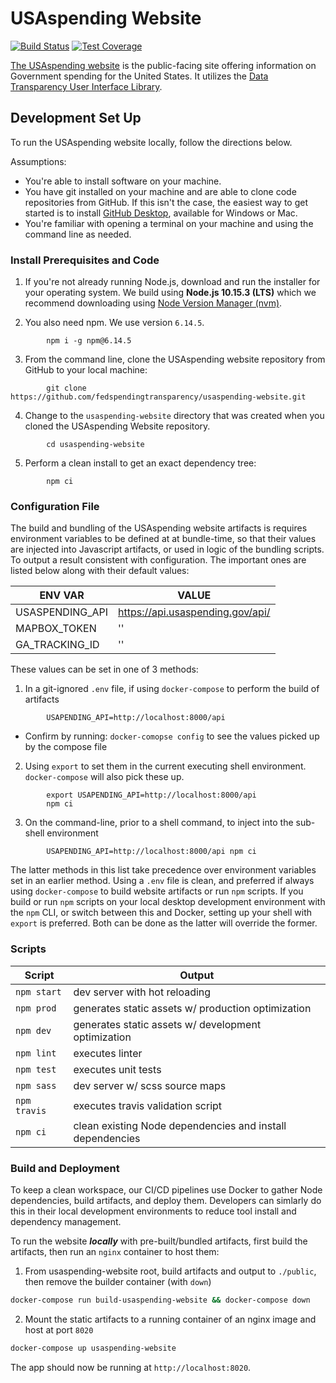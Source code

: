 # USAspending Website

[![Build Status](https://travis-ci.com/fedspendingtransparency/usaspending-website.svg?branch=dev)](https://travis-ci.com/fedspendingtransparency/usaspending-website) [![Test Coverage](https://codeclimate.com/github/fedspendingtransparency/usaspending-website/badges/coverage.svg)](https://codeclimate.com/github/fedspendingtransparency/usaspending-website/coverage)

[The USAspending website](https://www.usaspending.gov/) is the public-facing site offering information on Government spending for the United States. It utilizes the [Data Transparency User Interface Library](https://github.com/fedspendingtransparency/data-transparency-ui).

## Development Set Up
To run the USAspending website locally, follow the directions below.

Assumptions:

* You're able to install software on your machine.
* You have git installed on your machine and are able to clone code repositories from GitHub. If this isn't the case, the easiest way to get started is to install [GitHub Desktop](https://desktop.github.com/ "GitHub desktop"), available for Windows or Mac.
* You're familiar with opening a terminal on your machine and using the command line as needed.

### Install Prerequisites and Code

1. If you're not already running Node.js, download and run the installer for your operating system. We build using **Node.js 10.15.3 (LTS)** which we recommend downloading using [Node Version Manager (nvm)](https://github.com/nvm-sh/nvm).

2. You also need npm. We use version `6.14.5`.

```shell
        npm i -g npm@6.14.5
```

3. From the command line, clone the USAspending website repository from GitHub to your local machine:

```shell
        git clone https://github.com/fedspendingtransparency/usaspending-website.git
```

4. Change to the `usaspending-website` directory that was created when you cloned the USAspending Website repository.

```shell
        cd usaspending-website
```

5. Perform a clean install to get an exact dependency tree:

```shell
        npm ci
```

### Configuration File

The build and bundling of the USAspending website artifacts is requires environment variables to be defined at at bundle-time, so that their values are injected into Javascript artifacts, or used in logic of the bundling scripts. To output a result consistent with configuration. The important ones are listed below along with their default values:

| ENV VAR         | VALUE                            |
|-----------------|----------------------------------|
| USASPENDING_API | https://api.usaspending.gov/api/ |
| MAPBOX_TOKEN    | ''                               |
| GA_TRACKING_ID  | ''                               |

These values can be set in one of 3 methods:

1. In a git-ignored `.env` file, if using `docker-compose` to perform the build of artifacts 
```
        USAPENDING_API=http://localhost:8000/api
```
- Confirm by running: `docker-comopse config` to see the values picked up by the compose file
2. Using `export` to set them in the current executing shell environment. `docker-compose` will also pick these up.
```
        export USAPENDING_API=http://localhost:8000/api
        npm ci
```
3. On the command-line, prior to a shell command, to inject into the sub-shell environment
```
        USAPENDING_API=http://localhost:8000/api npm ci
```

The latter methods in this list take precedence over environment variables set in an earlier method. Using a `.env` file is clean, and preferred if always using `docker-compose` to build website artifacts or run `npm` scripts. If you build or run `npm` scripts on your local desktop development environment with the `npm` CLI, or switch between this and Docker, setting up your shell with `export` is preferred. Both can be done as the latter will override the former.

### Scripts

| Script       | Output                                                      |
|--------------|-------------------------------------------------------------|
| `npm start`  | dev server with hot reloading                               |
| `npm prod`   | generates static assets w/ production optimization          |
| `npm dev`    | generates static assets w/ development optimization         |
| `npm lint`   | executes linter                                             |
| `npm test`   | executes unit tests                                         |
| `npm sass`   | dev server w/ scss source maps                              |
| `npm travis` | executes travis validation script                           |
| `npm ci`     | clean existing Node dependencies and install dependencies   |

### Build and Deployment
To keep a clean workspace, our CI/CD pipelines use Docker to gather Node dependencies, build artifacts, and deploy them. Developers can simlarly do this in their local development environments to reduce tool install and dependency management.

To run the website _**locally**_ with pre-built/bundled artifacts, first build the artifacts, then run an `nginx` container to host them:

1. From usaspending-website root, build artifacts and output to `./public`, then remove the builder container (with `down`)
```bash
docker-compose run build-usaspending-website && docker-compose down
```

2. Mount the static artifacts to a running container of an nginx image and host at port `8020`
```bash
docker-compose up usaspending-website
```

The app should now be running at `http://localhost:8020`.

